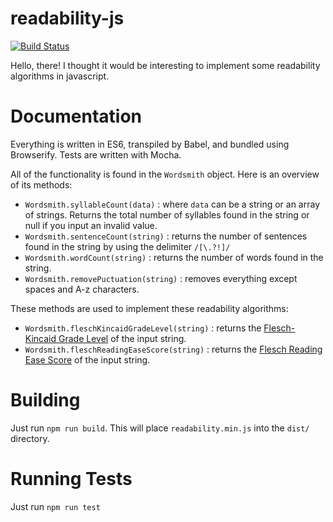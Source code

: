 readability-js
==============

[![Build Status](https://travis-ci.org/msquitieri/wordsmith-js.svg?branch=master)](https://travis-ci.org/msquitieri/wordsmith-js)

Hello, there! I thought it would be interesting to implement some readability algorithms in javascript.

Documentation
==============

Everything is written in ES6, transpiled by Babel, and bundled using Browserify. Tests are written with Mocha.



All of the functionality is found in the `Wordsmith` object. Here is an overview of its methods:

- `Wordsmith.syllableCount(data)` : where `data` can be a string or an array of strings. Returns the total number of syllables found in the string or null if you input an invalid value.
- `Wordsmith.sentenceCount(string)` : returns the number of sentences found in the string by using the delimiter `/[\.?!]/`
- `Wordsmith.wordCount(string)` : returns the number of words found in the string.
- `Wordsmith.removePuctuation(string)` : removes everything except spaces and A-z characters.

These methods are used to implement these readability algorithms:

- `Wordsmith.fleschKincaidGradeLevel(string)` : returns the [Flesch-Kincaid Grade Level](http://en.wikipedia.org/wiki/Flesch-Kincaid#Flesch.E2.80.93Kincaid_Grade_Level "Flesch-Kincaid Grade Level on Wikipedia") of the input string.
- `Wordsmith.fleschReadingEaseScore(string)` : returns the [Flesch Reading Ease Score](http://en.wikipedia.org/wiki/Flesch-Kincaid "Flesch Readability tests on Wikipedia") of the input string.

Building
==============

Just run `npm run build`. This will place `readability.min.js` into the `dist/` directory.

Running Tests
==============

Just run `npm run test`

